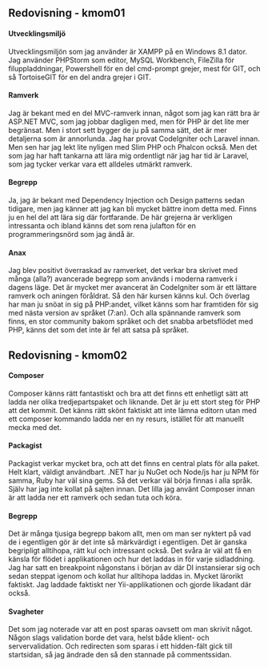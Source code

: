 ## Redovisning - kmom01

#### Utvecklingsmiljö 


Utvecklingsmiljön som jag använder är XAMPP på en Windows 8.1 dator. Jag använder PHPStorm som editor, MySQL Workbench,
FileZilla för filuppladdningar, Powershell för en del cmd-prompt grejer, mest för GIT, och så TortoiseGIT för en del andra grejer 
i GIT. 


#### Ramverk 


Jag är bekant med en del MVC-ramverk innan, något som jag kan rätt bra är ASP.NET MVC, som jag jobbar dagligen med, men för PHP är det 
lite mer begränsat. Men i stort sett bygger de ju på samma sätt, det är mer detaljerna som är annorlunda. Jag har provat CodeIgniter och Laravel 
innan. Men sen har jag lekt lite nyligen med Slim PHP och Phalcon också. Men det som jag har haft tankarna att lära mig ordentligt när jag har 
tid är Laravel, som jag tycker verkar vara ett alldeles utmärkt ramverk. 


#### Begrepp 


Ja, jag är bekant med Dependency Injection och Design patterns sedan tidigare, men jag känner att jag kan bli mycket bättre inom detta med. Finns 
ju en hel del att lära sig där fortfarande. De här grejerna är verkligen intressanta och ibland känns det som rena julafton för en programmeringsnörd 
som jag ändå är. 


#### Anax 


Jag blev positivt överraskad av ramverket, det verkar bra skrivet med många (alla?) avancerade begrepp som används i moderna ramverk i dagens läge. Det är 
mycket mer avancerat än CodeIgniter som är ett lättare ramverk och aningen föråldrat. Så den här kursen känns kul. Och överlag har man ju snöat in sig på PHP:andet, 
vilket känns som har framtiden för sig med nästa version av språket (7:an). Och alla spännande ramverk som finns, en stor community bakom språket och det snabba 
arbetsflödet med PHP, känns det som det inte är fel att satsa på språket. 


## Redovisning - kmom02 

#### Composer 

Composer känns rätt fantastiskt och bra att det finns ett enhetligt sätt att ladda ner olika tredjepartspaket och liknande. Det är ju ett stort steg för 
PHP att det kommit. Det känns rätt skönt faktiskt att inte lämna editorn utan med ett composer kommando ladda ner en ny resurs, istället för att manuellt mecka
med det. 

#### Packagist 


Packagist verkar mycket bra, och att det finns en central plats för alla paket. Helt klart, väldigt användbart. .NET har ju NuGet och Node/js har ju NPM för samma, Ruby har väl sina gems. Så
det verkar väl börja finnas i alla språk. Själv har jag inte kollat på sajten innan. Det lilla jag använt Composer innan är att ladda ner ett ramverk och sedan tuta och köra. 


#### Begrepp 

Det är många tjusiga begrepp bakom allt, men om man ser nyktert på vad de i egentligen gör är det inte så märkvärdigt i egentligen. Det är ganska begripligt alltihopa, rätt kul och intressant också. 
Det svåra är väl att få en känsla för flödet i applikationen och hur det laddas in för varje sidladdning. Jag har satt en breakpoint någonstans i början av där DI instansierar sig och sedan steppat igenom 
och kollat hur alltihopa laddas in. Mycket lärorikt faktiskt. Jag laddade faktiskt ner Yii-applikationen och gjorde likadant där också. 

#### Svagheter 

Det som jag noterade var att en post sparas oavsett om man skrivit något. Någon slags validation borde det vara, helst både klient- och servervalidation. Och redirecten som sparas i ett hidden-fält gick 
till startsidan, så jag ändrade den så den stannade på commentssidan. 



